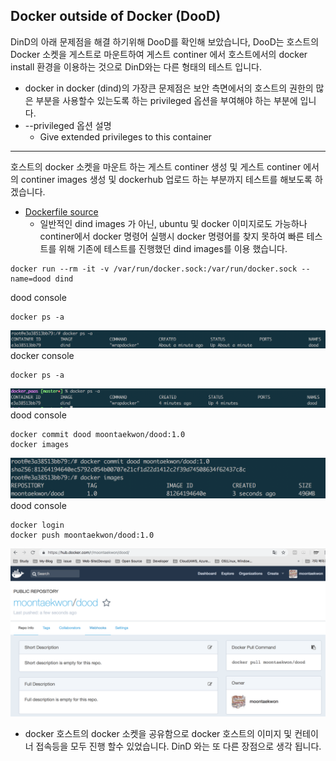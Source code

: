## Docker outside of Docker (DooD)
DinD의 아래 문제점을 해결 하기위해 DooD를 확인해 보았습니다, DooD는 호스트의 Docker 소켓을 게스트로 마운트하여 게스트 continer 에서 호스트에서의 docker install 환경을 이용하는 것으로 DinD와는 다른 형태의 테스트 입니다.
* docker in docker (dind)의 가장큰 문제점은 보안 측면에서의 호스트의 권한의 많은 부분을 사용할수 있는도록 하는 privileged 옵션을 부여해야 하는 부분에 입니다.
* --privileged 옵션 설명
  * Give extended privileges to this container
---

호스트의 docker 소켓을 마운트 하는 게스트 continer 생성 및 게스트 continer 에서의 continer images 생성 및 dockerhub 업로드 하는 부분까지 테스트를 해보도록 하겠습니다.

- [Dockerfile source](https://github.com/jpetazzo/dind/blob/master/Dockerfile)
  - 일반적인 dind images 가 아닌, ubuntu 및 docker 이미지로도 가능하나 continer에서 docker 명령어 실행시 docker 명령어를 찾지 못하여 빠른 테스트를 위해 기존에 테스트를 진행했던 dind images를 이용 했습니다.

```
docker run --rm -it -v /var/run/docker.sock:/var/run/docker.sock --name=dood dind
```
dood console
```
docker ps -a
```
![dood-ps-a](/docker_paas/images/dood-ps-a.png)
docker console
```
docker ps -a
```
![docker-console](/docker_paas/images/docker-console.png)
dood console
```
docker commit dood moontaekwon/dood:1.0
docker images
```
![dood-images](/docker_paas/images/dood-images.png)
dood console
```
docker login
docker push moontaekwon/dood:1.0
```
![dood-push](/docker_paas/images/dood-push.png)

* docker 호스트의 docker 소켓을 공유함으로 docker 호스트의 이미지 및 컨테이너 접속등을 모두 진행 할수 있었습니다. DinD 와는 또 다른 장점으로 생각 됩니다.
